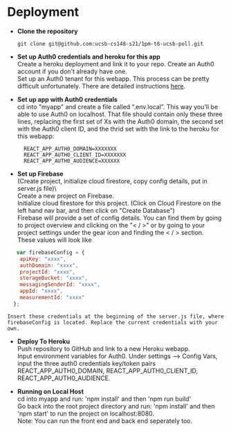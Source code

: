 # Deployment

- **Clone the repository**
    ```
    git clone git@github.com:ucsb-cs148-s21/1pm-t6-ucsb-poll.git
    ```
- **Set up Auth0 credentials and heroku for this app**\
    Create a heroku deployment and link it to your repo. 
    Create an Auth0 account if you don't already have one.\
    Set up an Auth0 tenant for this webapp.
    This process can be pretty difficult unfortunately. There are detailed instructions [here](https://github.com/ucsb-cs148-s21/1pm-t6-ucsb-poll/blob/main/docs/AUTH0SETUP.md).
    
<!-- TODO: Summarize main Instructions from cs156? -->
- **Set up app with Auth0 credentials**\
    cd into "myapp" and create a file called “.env.local”. This way you’ll be able to use Auth0 on localhost. That file should contain only these three lines, replacing the first     set of Xs with the Auth0 domain, the second set with the Auth0 client ID, and the thrid set with the link to the heroku for this webapp:

        REACT_APP_AUTH0_DOMAIN=XXXXXXX  
        REACT_APP_AUTH0_CLIENT_ID=XXXXXXX  
        REACT_APP_AUTH0_AUDIENCE=XXXXXX 
- **Set up Firebase**\
    (Create project, initialize cloud firestore, copy config details, put in server.js file)\     
    Create a new project on Firebase. \
    Initialize cloud firestore for this project. (Click on Cloud Firestore on the left hand nav bar, and then click on "Create Database") \
    Firebase will provide a set of config details. You can find them by going to project overview and clicking on the "< / >" or by going to your project settings under the gear icon and finding the < / > section.\
    These values will look like

```javascript
   var firebaseConfig = {
    apiKey: "xxxx",
    authDomain: "xxxx",
    projectId: "xxxx",
    storageBucket: "xxxx",
    messagingSenderId: "xxxx",
    appId: "xxxx",
    measurementId: "xxxx"
  };
```
    Insert these credentials at the beginning of the server.js file, where firebaseConfig is located. Replace the current credentials with your own. 
    
- **Deploy To Heroku**\
        Push repository to GitHub and link to a new Heroku webapp.\
        Input environment variables for Auth0. Under settings --> Config Vars, input the three auth0 credentials key/token pairs REACT_APP_AUTH0_DOMAIN, REACT_APP_AUTH0_CLIENT_ID, REACT_APP_AUTH0_AUDIENCE.
        
    <!--- set up express ? -->
<!--- - cd in myapp & npm run build? (Trouble shooting if heroku is not working properly) -->

- **Running on Local Host**\
    cd into myapp and run: 'npm install' and then 'npm run build'\
    Go back into the root project directory and run: 'npm install' and then 'npm start' to run the project on localhost:8080.\
    Note: You can run the front end and back end seperately too. 


